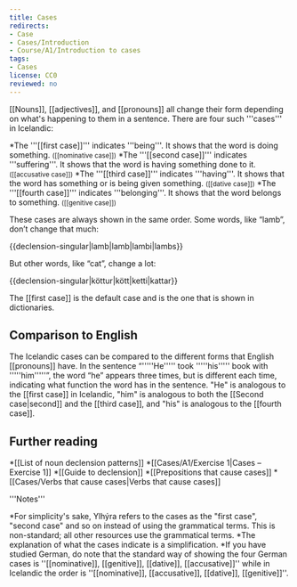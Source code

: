 ```yaml
---
title: Cases
redirects:
- Case
- Cases/Introduction
- Course/A1/Introduction to cases
tags:
- Cases
license: CC0
reviewed: no
---
```


<onlyinclude>
[[Nouns]], [[adjectives]], and [[pronouns]] all change their form depending on what's happening to them in a sentence. There are four such '''cases''' in Icelandic:

*The '''[[first case]]''' indicates '''being'''. It shows that the word is doing something. <small class="gray">([[nominative case]])</small>
*The '''[[second case]]''' indicates '''suffering'''. It shows that the word is having something done to it. <small class="gray">([[accusative case]])</small>
*The '''[[third case]]''' indicates '''having'''. It shows that the word has something or is being given something. <small class="gray">([[dative case]])</small>
*The '''[[fourth case]]''' indicates '''belonging'''. It shows that the word belongs to something. <small class="gray">([[genitive case]])</small>

These cases are always shown in the same order. Some words, like “lamb”, don’t change that much:

{{declension-singular|lamb|lamb|lambi|lambs}}

But other words, like “cat”, change a lot:

{{declension-singular|köttur|kött|ketti|kattar}}

The [[first case]] is the default case and is the one that is shown in dictionaries.

## Comparison to English
The Icelandic cases can be compared to the different forms that English [[pronouns]] have. In the sentence “'''''He''''' took '''''his''''' book with '''''him'''''”, the word “he” appears three times, but is different each time, indicating what function the word has in the sentence. "He" is analogous to the [[first case]] in Icelandic, "him" is analogous to both the [[Second case|second]] and the [[third case]], and "his" is analogous to the [[fourth case]].
</onlyinclude>
## Further reading

*[[List of noun declension patterns]]
*[[Cases/A1/Exercise 1|Cases – Exercise 1]]
*[[Guide to declension]]
*[[Prepositions that cause cases]]
*[[Cases/Verbs that cause cases|Verbs that cause cases]]

<div class="notes">
'''Notes'''

*For simplicity's sake, Ylhýra refers to the cases as the "first case", "second case" and so on instead of using the grammatical terms. This is non-standard; all other resources use the grammatical terms.
*The explanation of what the cases indicate is a simplification.
*If you have studied German, do note that the standard way of showing the four German cases is ''[[nominative]], [[genitive]], [[dative]], [[accusative]]'' while in Icelandic the order is ''[[nominative]], [[accusative]], [[dative]], [[genitive]]''.
</div>
